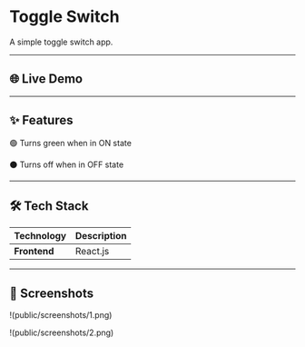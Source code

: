 # Toggle Switch

A simple toggle switch app.

---

## 🌐 Live Demo



---

## ✨ Features

🟢 Turns green when in ON state

⚫ Turns off when in OFF state

---

## 🛠️ Tech Stack

| Technology | Description |
|:-----------|:------------|
| **Frontend** | React.js |

---

## 📸 Screenshots

!(public/screenshots/1.png)

!(public/screenshots/2.png)
